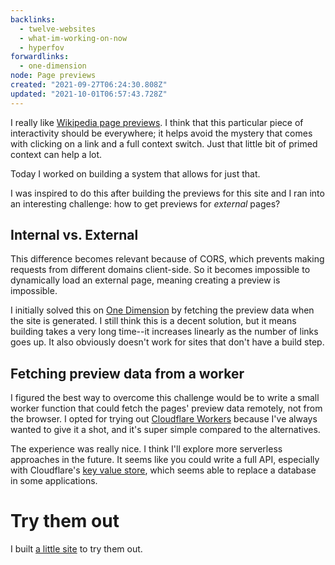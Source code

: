 ```yaml
---
backlinks:
  - twelve-websites
  - what-im-working-on-now
  - hyperfov
forwardlinks:
  - one-dimension
node: Page previews
created: "2021-09-27T06:24:30.808Z"
updated: "2021-10-01T06:57:43.728Z"
---
```


I really like [Wikipedia page previews](https://diff.wikimedia.org/2018/04/18/how-we-designed-page-previews-for-wikipedia/). I think that this particular piece of interactivity should be everywhere; it helps avoid the mystery that comes with clicking on a link and a full context switch. Just that little bit of primed context can help a lot.

Today I worked on building a system that allows for just that.

I was inspired to do this after building the previews for this site and I ran into an interesting challenge: how to get previews for _external_ pages?

## Internal vs. External

This difference becomes relevant because of CORS, which prevents making requests from different domains client-side. So it becomes impossible to dynamically load an external page, meaning creating a preview is impossible.

I initially solved this on [One Dimension](one-dimension.md) by fetching the preview data when the site is generated. I still think this is a decent solution, but it means building takes a very long time--it increases linearly as the number of links goes up. It also obviously doesn't work for sites that don't have a build step.

## Fetching preview data from a worker

I figured the best way to overcome this challenge would be to write a small worker function that could fetch the pages' preview data remotely, not from the browser. I opted for trying out [Cloudflare Workers](https://workers.cloudflare.com/) because I've always wanted to give it a shot, and it's super simple compared to the alternatives.

The experience was really nice. I think I'll explore more serverless approaches in the future. It seems like you could write a full API, especially with Cloudflare's [key value store](https://www.cloudflare.com/products/workers-kv/), which seems able to replace a database in some applications.

# Try them out

I built [a little site](https://previews.hyperfov.com) to try them out.
